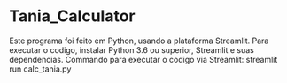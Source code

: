 # Tania_Calculator
Este programa foi feito em Python, usando a plataforma Streamlit. Para executar o codigo, instalar Python 3.6 ou superior, Streamlit e suas dependencias.
Commando para executar o codigo via Streamlit: streamlit run calc_tania.py
